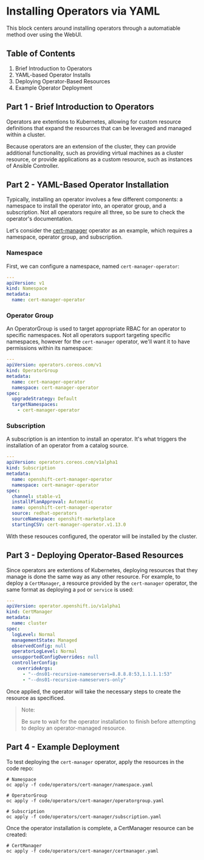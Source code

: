 # Installing Operators via YAML
This block centers around installing operators through a automatiable method over using the WebUI.

##

## Table of Contents
1. Brief Introduction to Operators
2. YAML-based Operator Installs
3. Deploying Operator-Based Resources
3. Example Operator Deployment

## Part 1 - Brief Introduction to Operators
Operators are extentions to Kubernetes, allowing for custom resource definitions that expand the resources that can be leveraged and managed within a cluster.

Because operators are an extension of the cluster, they can provide additional functionality, such as providing virtual machines as a cluster resource, or provide applications as a custom resource, such as instances of Ansible Controller.

## Part 2 - YAML-Based Operator Installation
Typically, installing an operator involves a few different components: a namespace to install the operator into, an operator group, and a subscription. Not all operators require all three, so be sure to check the operator's documentation.

Let's consider the [cert-manager](https://docs.openshift.com/container-platform/4.15/security/cert_manager_operator/cert-manager-operator-install.html) operator as an example, which requires a namespace, operator group, and subscription.

### Namespace
First, we can configure a namespace, named `cert-manager-operator`:
```yaml
---
apiVersion: v1
kind: Namespace
metadata:
  name: cert-manager-operator
```

### Operator Group
An OperatorGroup is used to target appropriate RBAC for an operator to specific namespaces. Not all operators support targeting specific namespaces, however for the `cert-manager` operator, we'll want it to have permissions within its namespace:
```yaml
---
apiVersion: operators.coreos.com/v1
kind: OperatorGroup
metadata:
  name: cert-manager-operator
  namespace: cert-manager-operator
spec:
  upgradeStrategy: Default
  targetNamespaces:
    - cert-manager-operator
```

### Subscription
A subscription is an intention to install an operator. It's what triggers the installation of an operator from a catalog source.
```yaml
---
apiVersion: operators.coreos.com/v1alpha1
kind: Subscription
metadata:
  name: openshift-cert-manager-operator
  namespace: cert-manager-operator
spec:
  channel: stable-v1
  installPlanApproval: Automatic
  name: openshift-cert-manager-operator
  source: redhat-operators
  sourceNamespace: openshift-marketplace
  startingCSV: cert-manager-operator.v1.13.0
```

With these resouces configured, the operator will be installed by the cluster.

## Part 3 - Deploying Operator-Based Resources
Since operators are extentions of Kubernetes, deploying resources that they manage is done the same way as any other resource. For example, to deploy a `CertManager`, a resource provided by the `cert-manager` operator, the same format as deploying a `pod` or `service` is used:
```yaml
---
apiVersion: operator.openshift.io/v1alpha1
kind: CertManager
metadata:
  name: cluster
spec:
  logLevel: Normal
  managementState: Managed
  observedConfig: null
  operatorLogLevel: Normal
  unsupportedConfigOverrides: null
  controllerConfig:
    overrideArgs:
      - "--dns01-recursive-nameservers=8.8.8.8:53,1.1.1.1:53"
      - "--dns01-recursive-nameservers-only"
```

Once applied, the operator will take the necessary steps to create the resource as specificed.

> Note:
>
> Be sure to wait for the operator installation to finish before attempting to deploy an operator-managed resource.

## Part 4 - Example Deployment
To test deploying the `cert-manager` operator, apply the resources in the code repo:
```
# Namespace
oc apply -f code/operators/cert-manager/namespace.yaml

# OperatorGroup
oc apply -f code/operators/cert-manager/operatorgroup.yaml

# Subscription
oc apply -f code/operators/cert-manager/subscription.yaml
```

Once the operator installation is complete, a CertManager resource can be created:
```
# CertManager
oc apply -f code/operators/cert-manager/certmanager.yaml
```